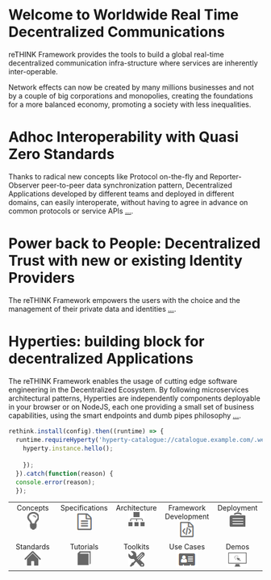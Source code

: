 # Welcome to Worldwide Real Time Decentralized Communications

reTHINK Framework provides the tools to build a global real-time decentralized communication infra-structure where services are inherently inter-operable.

Network effects can now be created by many millions businesses and not by a couple of big corporations and monopolies, creating the foundations for a more balanced economy, promoting a society with less inequalities.

# Adhoc Interoperability with Quasi Zero Standards

Thanks to radical new concepts like Protocol on-the-fly and Reporter-Observer peer-to-peer data synchronization pattern, Decentralized Applications developed by different teams and deployed in different domains, can easily interoperate, without having to agree in advance on common protocols or service APIs [...](Concepts).

# Power back to People: Decentralized Trust with new or existing Identity Providers

The reTHINK Framework empowers the users with the choice and the management of their private data and identities [...](concepts/decentralized-trust.md).

# Hyperties: building block for decentralized Applications

The reTHINK Framework enables the usage of cutting edge software engineering in the Decentralized Ecosystem. By following microservices architectural patterns, Hyperties are independently components deployable in your browser or on NodeJS, each one providing a small set of business capabilities, using the smart endpoints and dumb pipes philosophy [...](specs/tutorials/development-of-apps.md).

```javascript
rethink.install(config).then((runtime) => {
  runtime.requireHyperty('hyperty-catalogue://catalogue.example.com/.well-known/hyperty/HelloWorldReporter').then((hyperty)=>{
    hyperty.instance.hello();

    });
  }).catch(function(reason) {
  console.error(reason);
  });
```


<table>
<tr valign="top" align="center">
<td width="20%">Concepts<br><a href="Concepts"><img width="23" src="images/lightbulb.png"></a></td>
<td width="20%">Specifications<br><a href="Specifications"><img width="32" src="images/txt.png"></a></td>
<td width="20%">Architecture<br><a href="Architecture"><img width="32" src="images/resources.png"></a></td>
<td width="20%">Framework Development<br><a href="Framework-Development"><img width="32" src="images/code.png"></a></td>
<td width="20%">Deployment<br><a href="Deployment"><img width="32" src="images/network-construction.png"></a></td>
</tr>
<tr valign="top" align="center">
<td width="20%">Standards<br><a href="https://github.com/reTHINK-project/w3c"><img width="32" src="images/home.png"></a></td>
<td width="20%">Tutorials<br><a href="Tutorials"><img width="26" src="images/glyphicon-book.png"></a></td>
<td width="20%">Toolkits<br><a href="Toolkits"><img width="32" src="images/configuration.png"></a></td>
<td width="20%">Use Cases<br><a href="Use-Cases"><img width="44" src="images/usecase_icon.png"></a></td>
<td width="20%">Demos<br><a href="Demos"><img width="42" src="images/demo_icon.png"></a></td></tr>
</table>
<br>
